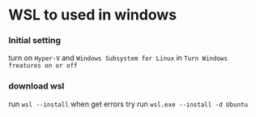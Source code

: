 # WSL to used in windows


### Initial setting
turn on `Hyper-V` and `Windows Subsystem for Linux` in `Turn Windows freatures on or off`

### download wsl
run `wsl --install`
when get errors try run `wsl.exe --install -d Ubuntu`
